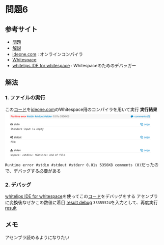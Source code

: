 # 問題6 
## 参考サイト
- [問題](https://ksnctf.sweetduet.info/problem/7)
- [解説](https://qiita.com/samohan/items/766deca6f39c37122c0e)
- [ideone.com](https://ideone.com/) : オンラインコンパイラ
- [Whitespace](https://ja.wikipedia.org/wiki/Whitespace)
- [whitelips IDE for whitespace](https://vii5ard.github.io/whitespace/) : Whitespaceのためのデバッガー

## 解法
### 1. ファイルの実行
この[コード](../codes/p7_program.cpp)を[ideone.com](https://ideone.com/)のWhitespace用のコンパイラを用いて実行
**実行結果**
![実行結果](../images/p7_execution_result.png)
`Runtime error #stdin #stdout #stderr 0.01s 5356KB comments (0)`だったので、デバッグする必要がある
### 2. デバッグ
[whitelips IDE for whitespace](https://vii5ard.github.io/whitespace/)を使ってこの[コード](../codes/p7_program.cpp)をデバッグをする
アセンブラに変換後なぜかこの数値に着目
[result debug](../images/p7_result_debug.png)
`33355524`を入力として、再度実行
[result](../images/p7_result.png)  

## メモ
アセンブラ読めるようになりたい
